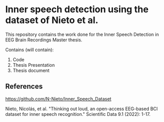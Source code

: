 # Inner speech detection using the dataset of Nieto et al.

This repository contains the work done for the Inner Speech Detection in EEG Brain Recordings Master thesis.

Contains (will contain):
1. Code
2. Thesis Presentation
3. Thesis document

## References
https://github.com/N-Nieto/Inner_Speech_Dataset

Nieto, Nicolás, et al. "Thinking out loud, an open-access EEG-based BCI dataset for inner speech recognition." Scientific Data 9.1 (2022): 1-17.
